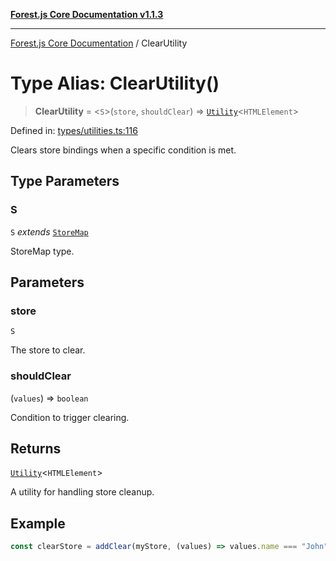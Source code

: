 [**Forest.js Core Documentation v1.1.3**](../README.md)

***

[Forest.js Core Documentation](../README.md) / ClearUtility

# Type Alias: ClearUtility()

> **ClearUtility** = \<`S`\>(`store`, `shouldClear`) => [`Utility`](Utility.md)\<`HTMLElement`\>

Defined in: [types/utilities.ts:116](https://github.com/GrangbelrLurain/forest-js/blob/bdde5e53b4a2b124cb391dbc48a1becdc370cd3d/packages/core/src/types/utilities.ts#L116)

Clears store bindings when a specific condition is met.

## Type Parameters

### S

`S` *extends* [`StoreMap`](StoreMap.md)

StoreMap type.

## Parameters

### store

`S`

The store to clear.

### shouldClear

(`values`) => `boolean`

Condition to trigger clearing.

## Returns

[`Utility`](Utility.md)\<`HTMLElement`\>

A utility for handling store cleanup.

## Example

```ts
const clearStore = addClear(myStore, (values) => values.name === "John")(MyElement);
```

